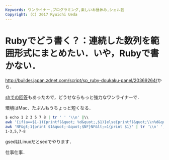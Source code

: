 ```yaml
---
Keywords: ワンライナー,プログラミング,楽しいお昼休み,シェル芸
Copyright: (C) 2017 Ryuichi Ueda
---
```


# Rubyでどう書く？：連続した数列を範囲形式にまとめたい．いや，Rubyで書かない．
<a href="http://builder.japan.zdnet.com/script/sp_ruby-doukaku-panel/20369264/" target="_blank">http://builder.japan.zdnet.com/script/sp_ruby-doukaku-panel/20369264/</a>から．

<a href="http://d.hatena.ne.jp/zariganitosh/20131127/succession_hyphen_number" target="_blank">shでの回答</a>もあったので，どうせならもっと強力なワンライナーで．

環境はMac．たぶんもうちょっと短くなる．

```bash
$ echo 1 2 3 5 7 8 | tr ' ' '\\n' |\\
awk '{if(a==$1-1){printf(&quot; %d&quot;,$1)}else{printf(&quot;\\n%d&quot;,$1)}a=$1}' |\\
awk 'NF&gt;1{print $1&quot;-&quot;$NF}NF&lt;=1{print $1}' | tr '\\n' ',' | gsed 's/,$/\\n/g'
1-3,5,7-8
```

gsedはLinuxだとsedでやります．

仕事仕事．
